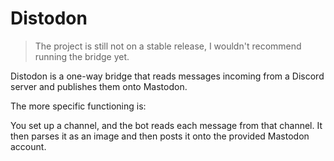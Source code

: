 # Distodon

> The project is still not on a stable release, I wouldn't recommend running the bridge yet.

Distodon is a one-way bridge that reads messages incoming from a Discord server and publishes them onto Mastodon.

The more specific functioning is:

You set up a channel, and the bot reads each message from that channel. It then parses it as an image and then posts it onto the provided Mastodon account.
